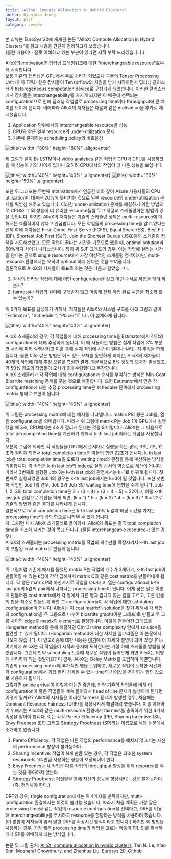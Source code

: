 ```yaml
---
title: "AlloX: Compute Allocation in Hybrid Clusters"
author: Hyunjoon Jeong
layout: post
category: review
---
```

본 리뷰는 EuroSys'20에 게재된 논문 "AlloX: Compute Allocation in Hybrid Clusters"를 읽고 내용을 간단히 정리하고자 쓰였습니다.  
(틀린 내용이나 잘못 이해하고 있는 부분이 있다면 지적 부탁 드리겠습니다.)

AlloX의 motivation은 딥러닝 프레임워크에 대한 "interchangeable resource"로부터 시작합니다.  
보통 기존의 딥러닝은 GPU에서 주로 처리가 되었으나 구글의 Tensor Processing Unit (이하 TPU) 같은 장치들이 Tensorflow의 지원을 받기 시작하면서 딥러닝 클러스터가 heterogeneous computation device로 구성되게 되었습니다. 이러한 클러스터에서 장치들은 interchangeability를 가지게 되지만 이 때문에 선택되는 configuration으로 인해 딥러닝 작업별로 processing time이나 throughput에 큰 차이를 보이게 됩니다. 이에따라 AlloX의 저자들은 다음과 같은 motivation을 추가로 제시했습니다.  

1. Application 단위에서의 interchangeable resource별 성능
2. CPU와 같은 일부 resource의 under-utilization 문제
3. 기존에 존재하는 scheduling policy의 비효율성

![title](/assets/images/allox_01.jpg){: width="80%" height="80%" .aligncenter}

위 그림과 같이 Bi-LSTM이나 video analytics 같은 작업은 GPU와 CPU를 사용하였을 때 성능이 거의 차이가 없거나 오히려 CPU에서의 작업이 더 나은 성능을 보입니다.  

![title](/assets/images/allox_02.jpg){: width="40%" height="40%" .aligncenter} ![title](/assets/images/allox_03.jpg){: width="50%" height="50%" .aligncenter}

또한 위 그래프는 두번째 motivation에서 언급한 바와 같이 Azure 사용자들의 CPU utilization이 대부분 20%에 못미치는 것으로 일부 resource의 under-utilization 문제를 뒷받침 해주고 있습니다. 이러한 under-utilization 문제를 해결하기 위한 방법으로 CPU와 그 외 성능에 더 유리한 resource들을 두고 적절히 스케줄링하는 방법이 있을 것입니다. 하지만 AlloX의 저자들은 기존의 스케줄링 정책은 multi-resource에 대해서는 효율적이지 않다고 언급합니다. 모든 작업들의 processing time을 알고 있다는 전제 하에 저자들은 First-Come-First-Serve (FCFS), Equal Share (ES), Best Fit (BF), Shortest Job First (SJF), Join the Shortest Queue (JSQ)등의 스케줄링 정책을 시도해보았고, 모든 작업이 끝나는 시간을 기준으로 했을 때, optimal solution과 60%까지 차이가 나타났습니다. 특히 위 SJF 그래프의 경우, 이는 작업에 걸리는 시간을 안다는 전제로 single resource에서 가장 이상적인 스케줄링 정책이지만, multi-resource 환경에서는 오히려 optimal 하지 않다는 것을 보여줍니다.  
결론적으로 AlloX의 저자들이 목표로 하는 것은 다음과 같았습니다.

1. 각각의 딥러닝 작업에 대해 어떤 configuration을 갖고 어떤 순서로 작업을 해야 하는가?
2. fairness나 작업의 길이에 구애받지 않고 어떻게 전체 작업 완료 시간을 최소화 할 수 있는가?

위 2가지 목표를 달성하기 위해서, 저자들은 AlloX의 시스템 구조를 아래 그림과 같이 "Estimator", "Scheduler", "Placer"로 나누어 설계하게 됩니다.  

![title](/assets/images/allox_04.jpg){: width="40%" height="40%" .aligncenter}  

AlloX 스케줄러의 경우, 각 작업들에 대해 processing time을 Estimator에서 각각의 configuration에 대해 추정하게 됩니다. 이 때 사용하는 방법은 실제 작업에 3% 부분만 사전에 미리 실행시키고 이를 통해 실제 작업에 시간이 얼마나 걸리는지 추정을 하게 됩니다. 물론 이와 같은 방법은 어느 정도 오차를 동반하게 되지만, AlloX의 저자들이 40개의 작업에 대해 추정 오류를 측정한 결과, 평균적으로 8% 정도의 오차가 발생했고, 약 50% 정도의 작업들이 오차가 0에 수렴했다고 주장합니다.  
AlloX 스케줄러가 각 작업에 대해 configuration과 순서를 부여하는 방식은 Min-Cost Bipartite matching 문제를 푸는 것으로 해결합니다. 또한 Estimator에서 얻은 각 configuration에 대한 추정 processing time은 scheduler 단계에서 processing matrix 형태로 표현이 됩니다.  

![title](/assets/images/allox_05.jpg){: width="40%" height="40%" .aligncenter}  

위 그림은 processing matrix에 대한 예시를 나타냅니다. matrix P의 행은 Job을, 열은 configuration을 의미합니다. 따라서 위 그림에 matrix P는 Job 1이 GPU에서 실행했을 때 3초, CPU에서는 4초가 걸리게 된다는 것을 의미합니다. AlloX는 그 다음으로 total job completion time을 계산하기 위해서 k-th last job이라는 개념을 사용합니다.  
오른쪽 그림에 의하면 각 작업들을 GPU에서 순서대로 실행을 하는 경우, 3초, 7초, 12초가 걸리게 되면서 total completion time은 이들의 합인 22초가 됩니다. k-th last job은 total completion time을 오로지 waiting time의 관점을 통해 계산하는 방식을 의미합니다. 각 작업은 k-th last job의 index로 실행 순서의 역순으로 계산이 됩니다. 따라서 3번째로 실행된 Job 3는 k-th last job의 관점에서는 k=1로 바뀌게 됩니다. 첫번째로 실행되었던 Job 1의 경우는 k-th last job에서는 k=3이 될 것입니다. 또한 첫번째 작업인 Job 1의 경우, Job 2와 Job 3의 waiting time에 영향을 주게 됩니다. Job 1, 2, 3의 total completion time은 3 + (3 + 4) + (3 + 4 + 5) = 22이고, 이를 k-th last job 관점으로 계산을 하게 되면, (k = 1) * 5 + (k = 2) * 4 + (k = 3) * 3 = 22로 기존의 방법과 같은 결과를 나타내게 됩니다.  
결론적으로 total completion time은 k-th last job의 k 값과 해당 k 값을 가지는 processing time의 곱의 합으로 나타낼 수 있게 됩니다.  
자, 그러면 다시 AlloX 스케줄러로 돌아와서, AlloX의 목표는 결국 total completion time을 최소화 시키는 것이 목표 입니다. (물론 interchangeable resource가 있는 경우)  
AlloX의 스케줄러는 processing matrix를 작업의 개수만큼 확장시켜서 k-th last job이 포함된 cost matrix로 만들게 됩니다.  

![title](/assets/images/allox_06.jpg){: width="40%" height="40%" .aligncenter}  

위 그림처럼 기존에 예시를 들었던 matrix P는 작업의 개수가 3개이고, k-th last job이 만들어질 수 있는 k값이 각각 곱해져서 matrix Q와 같은 cost matrix를 만들어내게 됩니다. 각 행은 matrix P와 마찬가지로 작업을 나타내고, 열은 configuration과 k-th last job의 k값의 pair에서 나타나는 processing time이 됩니다. 이제 남은 일은 이렇게 만들어진 cost matrix에서 각 행에서 다른 행과 겹치지 않는 열을 고르고, 고른 값들의 합을 최소로 만들도록 하면 그 configuration들이 각 작업에 대한 schduling configuration이 됩니다. AlloX는 이 cost matrix의 solution을 찾기 위해서 각 작업과 configruation을 두 그룹으로 나누어 bipartite graph(이분 그래프)로 만들고 두 그룹 사이의 edge를 matrix의 element로 결정합니다. 이렇게 만들어진 그래프를 Hungarian method를 통해 해결하면 O(n^3) time complexity 안에서 solution을 발견할 수 있게 됩니다. (Hungarian method에 대한 자세한 알고리즘은 이 논문에서 나오지 않습니다. 이 알고리즘에 대한 내용은 <a href="https://gazelle-and-cs.tistory.com/29">여기</a>에 더 자세히 설명이 되어 있습니다.)  
여기까지 AlloX는 각 작업들이 시작과 동시에 도착한다는 가정 하에 스케줄링 방법을 찾았습니다. 그런데 만약 scheduling 도중에 새로운 작업이 들어오게 되면 AlloX는 어떻게 처리하게 되는 것일까요? 이 경우, AlloX는 Delay Matrix를 도입하여 해결합니다. 기존의 processing matrix에 추가적인 행을 도입하고, 새로운 작업이 도착한 시간과 각 configuration에서 가장 빨리 사용될 수 있는 time의 차이값을 추가되는 행의 값으로 사용하게 됩니다.  
그렇다면 online arrival이 이렇게 되는건 좋은데, 만약 기존의 작업들에 비해 더 configuration이 좋은 작업들이 계속 들어와서 head of line 문제가 발생하게 된다면 어떻게 될까요? AlloX의 저자들은 이러한 fairness 문제가 발생할 경우, 처음에는 Dominant Resource Fairness (DRF)를 확장시켜서 해결하려 했습니다. 이를 이해하기 위해서는 AlloX와 같은 multi-resource 환경에서 fairness를 충족하기 위한 4가지 속성을 알아야 합니다. 이는 각각 Pareto Efficiency (PE), Sharing Incentive (SI), Envy Freeness (EF) 그리고 Strategy Proofness (SP)라는 이름으로 해당 논문에서 소개하고 있습니다.

1. Pareto Efficiency: 각 작업은 다른 작업의 performance를 해치지 않고서는 자신의 performance 향상이 불가능하다.
2. Sharing Incentive: 작업이 N개 만큼 있는 경우, 각 작업은 최소한 system resource의 1/N만큼 사용하는 성능이 보장되어야 한다.
3. Envy Freeness: 각 작업은 다른 작업의 throughput 향상을 위해 resource를 주는 것을 좋아하지 않는다.
4. Strategy Proofness: 거짓말을 통해 자신의 성능을 향상시키는 것은 불가능하다. (즉, 정직해야 한다.)

DRF의 경우, single configuration에서는 위 4가지를 만족하지만, multi-configuration 환경에서는 이것이 불가능 했습니다. 따라서 처음 계획은 가장 짧은 processing time을 갖는 작업의 resource configuration을 선택하고, DRF를 이용해 interchangeability를 무시하고 resource를 할당하는 방식을 사용하려 했습니다. (이 방법이 저자들이 앞서 말한 DRF를 확장시킨 방식이라고 합니다.) 하지만 이 방법을 사용하는 경우, 가장 짧은 processing time의 작업을 고르는 행동이 PR, SI를 위배하거나 SP를 위배하게 되는 방식입니다.

논문 및 그림 출처: <a href="https://dl.acm.org/doi/abs/10.1145/3342195.3387547"> AlloX: compute allocation in hybrid clusters</a>, Tan N. Le, Xiao Sun, Mosharaf Chowdhury, and Zhenhua Liu, Eurosys'20, <a href="https://github.com/lenhattan86/allox">Github</a>
